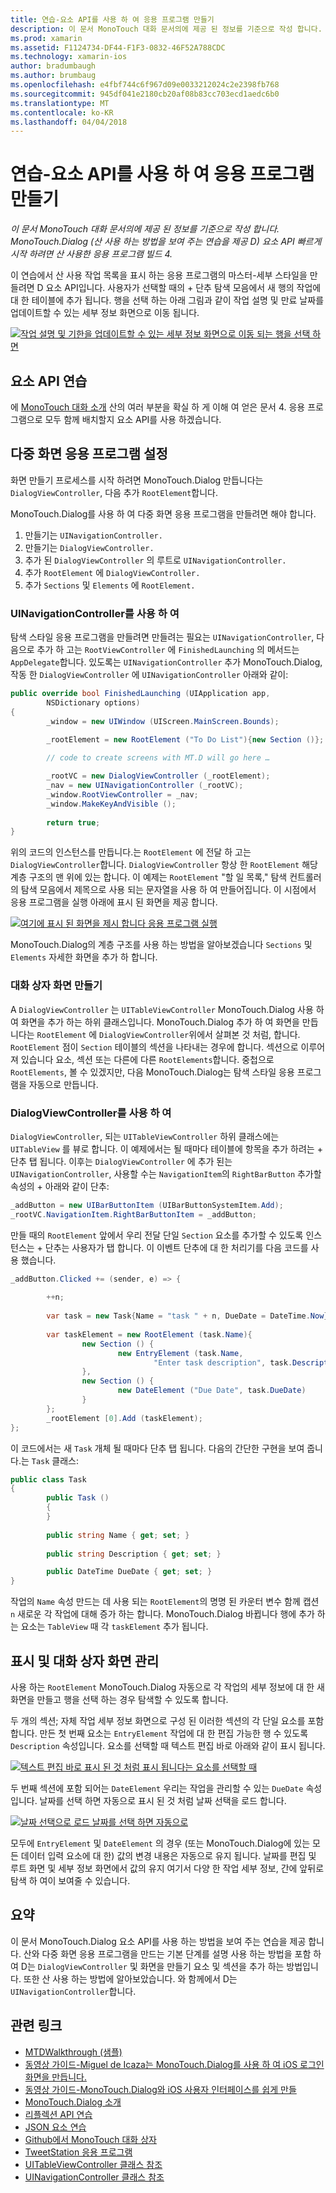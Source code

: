 ```yaml
---
title: 연습-요소 API를 사용 하 여 응용 프로그램 만들기
description: 이 문서 MonoTouch 대화 문서의에 제공 된 정보를 기준으로 작성 합니다. MonoTouch.Dialog (산 사용 하는 방법을 보여 주는 연습을 제공 D) 요소 API 빠르게 시작 하려면 산 사용한 응용 프로그램 빌드 4.
ms.prod: xamarin
ms.assetid: F1124734-DF44-F1F3-0832-46F52A788CDC
ms.technology: xamarin-ios
author: bradumbaugh
ms.author: brumbaug
ms.openlocfilehash: e4fbf744c6f967d09e0033212024c2e2398fb768
ms.sourcegitcommit: 945df041e2180cb20af08b83cc703ecd1aedc6b0
ms.translationtype: MT
ms.contentlocale: ko-KR
ms.lasthandoff: 04/04/2018
---
```

# <a name="walkthrough---creating-an-application-using-the-elements-api"></a>연습-요소 API를 사용 하 여 응용 프로그램 만들기

_이 문서 MonoTouch 대화 문서의에 제공 된 정보를 기준으로 작성 합니다. MonoTouch.Dialog (산 사용 하는 방법을 보여 주는 연습을 제공 D) 요소 API 빠르게 시작 하려면 산 사용한 응용 프로그램 빌드 4._

이 연습에서 산 사용 작업 목록을 표시 하는 응용 프로그램의 마스터-세부 스타일을 만들려면 D 요소 API입니다. 사용자가 선택할 때의 <span class="ui"> + </span> 단추 탐색 모음에서 새 행의 작업에 대 한 테이블에 추가 됩니다. 행을 선택 하는 아래 그림과 같이 작업 설명 및 만료 날짜를 업데이트할 수 있는 세부 정보 화면으로 이동 됩니다.

 [![](elements-api-walkthrough-images/01-task-list-app.png "작업 설명 및 기한을 업데이트할 수 있는 세부 정보 화면으로 이동 되는 행을 선택 하면")](elements-api-walkthrough-images/01-task-list-app.png#lightbox)

 <a name="Elements_API_Walkthrough" />


## <a name="elements-api-walkthrough"></a>요소 API 연습

에 [MonoTouch 대화 소개](~/ios/user-interface/monotouch.dialog/index.md) 산의 여러 부분을 확실 하 게 이해 여 얻은 문서 4. 응용 프로그램으로 모두 함께 배치할지 요소 API를 사용 하겠습니다.

 <a name="Setting_up_the_Multi-Screen_Application" />


## <a name="setting-up-the-multi-screen-application"></a>다중 화면 응용 프로그램 설정

화면 만들기 프로세스를 시작 하려면 MonoTouch.Dialog 만듭니다는 `DialogViewController`, 다음 추가 `RootElement`합니다.

MonoTouch.Dialog를 사용 하 여 다중 화면 응용 프로그램을 만들려면 해야 합니다.

1.  만들기는  `UINavigationController.`
1.  만들기는  `DialogViewController.`
1.  추가 된 `DialogViewController` 의 루트로  `UINavigationController.` 
1.  추가 `RootElement` 에  `DialogViewController.`
1.  추가 `Sections` 및 `Elements` 에  `RootElement.` 


 <a name="Using_A_UINavigationController" />


### <a name="using-a-uinavigationcontroller"></a>UINavigationController를 사용 하 여

탐색 스타일 응용 프로그램을 만들려면 만들려는 필요는 `UINavigationController`, 다음으로 추가 하 고는 `RootViewController` 에 `FinishedLaunching` 의 메서드는 `AppDelegate`합니다. 있도록는 `UINavigationController` 추가 MonoTouch.Dialog, 작동 한 `DialogViewController` 에 `UINavigationController` 아래와 같이:

```csharp
public override bool FinishedLaunching (UIApplication app, 
        NSDictionary options)
{
        _window = new UIWindow (UIScreen.MainScreen.Bounds);
            
        _rootElement = new RootElement ("To Do List"){new Section ()};

        // code to create screens with MT.D will go here …

        _rootVC = new DialogViewController (_rootElement);
        _nav = new UINavigationController (_rootVC);
        _window.RootViewController = _nav;
        _window.MakeKeyAndVisible ();
            
        return true;
}
```

위의 코드의 인스턴스를 만듭니다.는 `RootElement` 에 전달 하 고는 `DialogViewController`합니다. `DialogViewController` 항상 한 `RootElement` 해당 계층 구조의 맨 위에 있는 합니다. 이 예제는 `RootElement` "할 일 목록," 탐색 컨트롤러의 탐색 모음에서 제목으로 사용 되는 문자열을 사용 하 여 만들어집니다. 이 시점에서 응용 프로그램을 실행 아래에 표시 된 화면을 제공 합니다.

 [![](elements-api-walkthrough-images/02-to-do-list-screen-.png "여기에 표시 된 화면을 제시 합니다 응용 프로그램 실행")](elements-api-walkthrough-images/02-to-do-list-screen-.png#lightbox)

MonoTouch.Dialog의 계층 구조를 사용 하는 방법을 알아보겠습니다 `Sections` 및 `Elements` 자세한 화면을 추가 하 합니다.

 <a name="Creating_the_Dialog_Screens" />


### <a name="creating-the-dialog-screens"></a>대화 상자 화면 만들기

A `DialogViewController` 는 `UITableViewController` MonoTouch.Dialog 사용 하 여 화면을 추가 하는 하위 클래스입니다. MonoTouch.Dialog 추가 하 여 화면을 만듭니다는 `RootElement` 에 `DialogViewController`위에서 살펴본 것 처럼, 합니다. `RootElement` 점이 `Section` 테이블의 섹션을 나타내는 경우에 합니다.
섹션으로 이루어져 있습니다 요소, 섹션 또는 다른에 다른 `RootElements`합니다. 중첩으로 `RootElements`, 볼 수 있겠지만, 다음 MonoTouch.Dialog는 탐색 스타일 응용 프로그램을 자동으로 만듭니다.

 <a name="Using_DialogViewController" />


### <a name="using-dialogviewcontroller"></a>DialogViewController를 사용 하 여

`DialogViewController`, 되는 `UITableViewController` 하위 클래스에는 `UITableView` 를 뷰로 합니다. 이 예제에서는 될 때마다 테이블에 항목을 추가 하려는 <span class="ui"> + </span> 단추 탭 됩니다. 이후는 `DialogViewController` 에 추가 된는 `UINavigationController`, 사용할 수는 `NavigationItem`의 `RightBarButton` 추가할 속성의 <span class="ui"> + </span> 아래와 같이 단추:

```csharp
_addButton = new UIBarButtonItem (UIBarButtonSystemItem.Add);
_rootVC.NavigationItem.RightBarButtonItem = _addButton;
```

만들 때의 `RootElement` 앞에서 우리 전달 단일 `Section` 요소를 추가할 수 있도록 인스턴스는 <span class="ui"> + </span> 단추는 사용자가 탭 합니다. 이 이벤트 단추에 대 한 처리기를 다음 코드를 사용 했습니다.

```csharp
_addButton.Clicked += (sender, e) => {
                
        ++n;
                
        var task = new Task{Name = "task " + n, DueDate = DateTime.Now};
                
        var taskElement = new RootElement (task.Name){
                new Section () {
                        new EntryElement (task.Name, 
                                "Enter task description", task.Description)
                },
                new Section () {
                        new DateElement ("Due Date", task.DueDate)
                }
        };
        _rootElement [0].Add (taskElement);
};
```

이 코드에서는 새 `Task` 개체 될 때마다 단추 탭 됩니다. 다음의 간단한 구현을 보여 줍니다.는 `Task` 클래스:

```csharp
public class Task
{   
        public Task ()
        {
        }
        
        public string Name { get; set; }
        
        public string Description { get; set; }

        public DateTime DueDate { get; set; }
}
```

 []()

작업의 `Name` 속성 만드는 데 사용 되는 `RootElement`의 명명 된 카운터 변수 함께 캡션 `n` 새로운 각 작업에 대해 증가 하는 합니다. MonoTouch.Dialog 바뀝니다 행에 추가 하는 요소는 `TableView` 때 각 `taskElement` 추가 됩니다.

 <a name="Presenting_and_Managing_Dialog_Screens" />


## <a name="presenting-and-managing-dialog-screens"></a>표시 및 대화 상자 화면 관리

사용 하는 `RootElement` MonoTouch.Dialog 자동으로 각 작업의 세부 정보에 대 한 새 화면을 만들고 행을 선택 하는 경우 탐색할 수 있도록 합니다.

두 개의 섹션; 자체 작업 세부 정보 화면으로 구성 된 이러한 섹션의 각 단일 요소를 포함합니다. 만든 첫 번째 요소는 `EntryElement` 작업에 대 한 편집 가능한 행 수 있도록 `Description` 속성입니다. 요소를 선택할 때 텍스트 편집 바로 아래와 같이 표시 됩니다.

 [![](elements-api-walkthrough-images/03-create-task.png "텍스트 편집 바로 표시 된 것 처럼 표시 됩니다는 요소를 선택할 때")](elements-api-walkthrough-images/03-create-task.png#lightbox)

두 번째 섹션에 포함 되어는 `DateElement` 우리는 작업을 관리할 수 있는 `DueDate` 속성입니다. 날짜를 선택 하면 자동으로 표시 된 것 처럼 날짜 선택을 로드 합니다.

 [![](elements-api-walkthrough-images/04-date-picker.png "날짜 선택으로 로드 날짜를 선택 하면 자동으로")](elements-api-walkthrough-images/04-date-picker.png#lightbox)

모두에 `EntryElement` 및 `DateElement` 의 경우 (또는 MonoTouch.Dialog에 있는 모든 데이터 입력 요소에 대 한) 값의 변경 내용은 자동으로 유지 됩니다. 날짜를 편집 및 루트 화면 및 세부 정보 화면에서 값의 유지 여기서 다양 한 작업 세부 정보, 간에 앞뒤로 탐색 하 여이 보여줄 수 있습니다.

 <a name="Summary" />


## <a name="summary"></a>요약

이 문서 MonoTouch.Dialog 요소 API를 사용 하는 방법을 보여 주는 연습을 제공 합니다. 산와 다중 화면 응용 프로그램을 만드는 기본 단계를 설명 사용 하는 방법을 포함 하 여 D는 `DialogViewController` 및 화면을 만들기 요소 및 섹션을 추가 하는 방법입니다. 또한 산 사용 하는 방법에 알아보았습니다. 와 함께에서 D는 `UINavigationController`합니다.


## <a name="related-links"></a>관련 링크

- [MTDWalkthrough (샘플)](https://developer.xamarin.com/samples/MTDWalkthrough/)
- [동영상 가이드-Miguel de Icaza는 MonoTouch.Dialog를 사용 하 여 iOS 로그인 화면을 만듭니다.](http://youtu.be/3butqB1EG0c)
- [동영상 가이드-MonoTouch.Dialog와 iOS 사용자 인터페이스를 쉽게 만들](http://youtu.be/j7OC5r8ZkYg)
- [MonoTouch.Dialog 소개](~/ios/user-interface/monotouch.dialog/index.md)
- [리플렉션 API 연습](~/ios/user-interface/monotouch.dialog/reflection-api-walkthrough.md)
- [JSON 요소 연습](~/ios/user-interface/monotouch.dialog/json-element-walkthrough.md)
- [Github에서 MonoTouch 대화 상자](https://github.com/migueldeicaza/MonoTouch.Dialog)
- [TweetStation 응용 프로그램](https://github.com/migueldeicaza/TweetStation)
- [UITableViewController 클래스 참조](http://developer.apple.com/library/ios/#DOCUMENTATION/UIKit/Reference/UITableViewController_Class/Reference/Reference.html)
- [UINavigationController 클래스 참조](http://developer.apple.com/library/ios/#documentation/UIKit/Reference/UINavigationController_Class/Reference/Reference.html)
